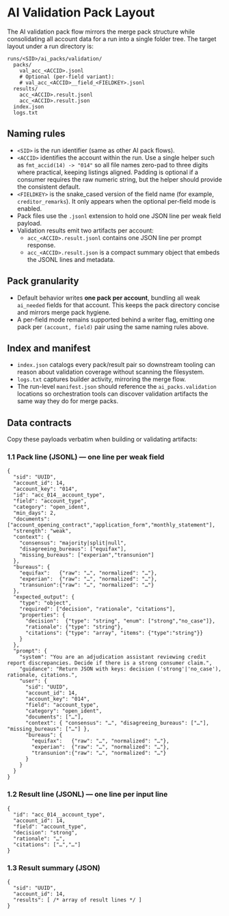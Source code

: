 # AI Validation Pack Layout

The AI validation pack flow mirrors the merge pack structure while consolidating
all account data for a run into a single folder tree. The target layout under a
run directory is:

```
runs/<SID>/ai_packs/validation/
  packs/
    val_acc_<ACCID>.jsonl
    # Optional (per-field variant):
    # val_acc_<ACCID>__field_<FIELDKEY>.jsonl
  results/
    acc_<ACCID>.result.jsonl
    acc_<ACCID>.result.json
  index.json
  logs.txt
```

## Naming rules

* `<SID>` is the run identifier (same as other AI pack flows).
* `<ACCID>` identifies the account within the run. Use a single helper such as
  `fmt_accid(14) -> "014"` so all file names zero-pad to three digits where
  practical, keeping listings aligned. Padding is optional if a consumer requires
  the raw numeric string, but the helper should provide the consistent default.
* `<FIELDKEY>` is the snake_cased version of the field name (for example,
  `creditor_remarks`). It only appears when the optional per-field mode is
  enabled.
* Pack files use the `.jsonl` extension to hold one JSON line per weak field
  payload.
* Validation results emit two artifacts per account:
  * `acc_<ACCID>.result.jsonl` contains one JSON line per prompt response.
  * `acc_<ACCID>.result.json` is a compact summary object that embeds the
    JSONL lines and metadata.

## Pack granularity

* Default behavior writes **one pack per account**, bundling all weak
  `ai_needed` fields for that account. This keeps the pack directory concise and
  mirrors merge pack hygiene.
* A per-field mode remains supported behind a writer flag, emitting one pack per
  `(account, field)` pair using the same naming rules above.

## Index and manifest

* `index.json` catalogs every pack/result pair so downstream tooling can reason
  about validation coverage without scanning the filesystem.
* `logs.txt` captures builder activity, mirroring the merge flow.
* The run-level `manifest.json` should reference the `ai_packs.validation`
  locations so orchestration tools can discover validation artifacts the same
  way they do for merge packs.

## Data contracts

Copy these payloads verbatim when building or validating artifacts:

### 1.1 Pack line (JSONL) — one line per weak field

```
{
  "sid": "UUID",
  "account_id": 14,
  "account_key": "014",
  "id": "acc_014__account_type",
  "field": "account_type",
  "category": "open_ident",
  "min_days": 2,
  "documents": ["account_opening_contract","application_form","monthly_statement"],
  "strength": "weak",
  "context": {
    "consensus": "majority|split|null",
    "disagreeing_bureaus": ["equifax"],
    "missing_bureaus": ["experian","transunion"]
  },
  "bureaus": {
    "equifax":   {"raw": "…", "normalized": "…"},
    "experian":  {"raw": "…", "normalized": "…"},
    "transunion":{"raw": "…", "normalized": "…"}
  },
  "expected_output": {
    "type": "object",
    "required": ["decision", "rationale", "citations"],
    "properties": {
      "decision":  {"type": "string", "enum": ["strong","no_case"]},
      "rationale": {"type": "string"},
      "citations": {"type": "array", "items": {"type":"string"}}
    }
  },
  "prompt": {
    "system": "You are an adjudication assistant reviewing credit report discrepancies. Decide if there is a strong consumer claim.",
    "guidance": "Return JSON with keys: decision ('strong'|'no_case'), rationale, citations.",
    "user": {
      "sid": "UUID",
      "account_id": 14,
      "account_key": "014",
      "field": "account_type",
      "category": "open_ident",
      "documents": ["…"],
      "context": { "consensus": "…", "disagreeing_bureaus": ["…"], "missing_bureaus": ["…"] },
      "bureaus": {
        "equifax":   {"raw": "…", "normalized": "…"},
        "experian":  {"raw": "…", "normalized": "…"},
        "transunion":{"raw": "…", "normalized": "…"}
      }
    }
  }
}
```

### 1.2 Result line (JSONL) — one line per input line

```
{
  "id": "acc_014__account_type",
  "account_id": 14,
  "field": "account_type",
  "decision": "strong",
  "rationale": "…",
  "citations": ["…","…"]
}
```

### 1.3 Result summary (JSON)

```
{
  "sid": "UUID",
  "account_id": 14,
  "results": [ /* array of result lines */ ]
}
```
